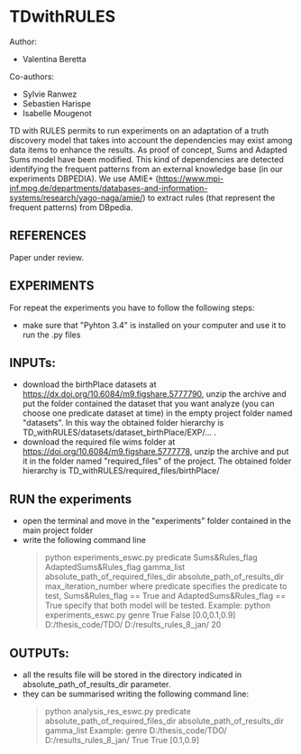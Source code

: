 # TDwithRULES

Author:
 - Valentina Beretta
	
Co-authors:
 - Sylvie Ranwez
 - Sebastien Harispe
 - Isabelle Mougenot

TD with RULES permits to run experiments on an adaptation of a truth discovery model that takes into account the dependencies may exist among data items to enhance the results. As proof of concept, Sums and Adapted Sums model have been modified.
This kind of dependencies are detected identifying the frequent patterns from an external knowledge base (in our experiments DBPEDIA).
We use AMIE+ (https://www.mpi-inf.mpg.de/departments/databases-and-information-systems/research/yago-naga/amie/) to extract rules (that represent the frequent patterns) from DBpedia.

## REFERENCES
Paper under review.


## EXPERIMENTS
For repeat the experiments you have to follow the following steps:

 - make sure that "Pyhton 3.4" is installed on your computer and use it to run the .py files 
 
## INPUTs:
 - download the birthPlace datasets at https://dx.doi.org/10.6084/m9.figshare.5777790, unzip the archive and put the folder contained the dataset that you want analyze (you can choose one predicate dataset at time) in the empty project folder named "datasets". In this way the obtained folder hierarchy is TD_withRULES/datasets/dataset_birthPlace/EXP/... .
 - download the required file wims folder at https://doi.org/10.6084/m9.figshare.5777778, unzip the archive and put it in the folder named "required_files" of the project. The obtained folder hierarchy is TD_withRULES/required_files/birthPlace/

 
## RUN the experiments
 - open the terminal and move in the "experiments" folder contained in the main project folder
 - write the following command line
	> python experiments_eswc.py predicate Sums&Rules_flag AdaptedSums&Rules_flag gamma_list absolute_path_of_required_files_dir absolute_path_of_results_dir max_iteration_number
	where predicate specifies the predicate to test, Sums&Rules_flag == True and AdaptedSums&Rules_flag == True specify that both model will be tested.
   Example:
	> python experiments_eswc.py genre True False [0.0,0.1,0.9] D:/thesis_code/TDO/ D:/results_rules_8_jan/ 20
 
  
## OUTPUTs:
 - all the results file will be stored in the directory indicated in absolute_path_of_results_dir parameter.
 - they can be summarised writing the following command line:
  	> python analysis_res_eswc.py predicate absolute_path_of_required_files_dir absolute_path_of_results_dir gamma_list
   Example:
	genre D:/thesis_code/TDO/ D:/results_rules_8_jan/ True True [0.1,0.9]
 

